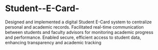 # Student--E-Card-
Designed and implemented a digital Student E-Card system to centralize personal and academic records. Facilitated real-time communication between students and faculty advisors for monitoring academic progress and performance. Enabled secure, efficient access to student data, enhancing transparency and academic tracking
